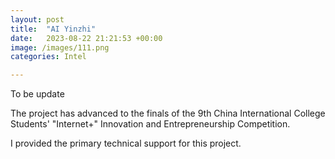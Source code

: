 ```yaml
---
layout: post
title:  "AI Yinzhi"
date:   2023-08-22 21:21:53 +00:00
image: /images/111.png
categories: Intel

---
```

To be update

The project has advanced to the finals of the 9th China International College Students' "Internet+" Innovation and Entrepreneurship Competition.

I provided the primary technical support for this project.
